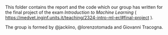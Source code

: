 This folder contains the report and the code which our group has written for the final project of the exam _Introduction to Machine Learning_ ( https://medvet.inginf.units.it/teaching/2324-intro-ml-er/#final-project ).

The group is formed by @jackiino, @lorenzotomada and Giovanni Tracogna.
